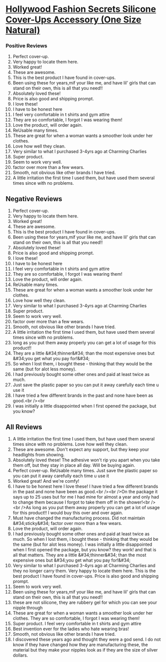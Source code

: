 # [Hollywood Fashion Secrets Silicone Cover-Ups Accessory (One Size Natural)](https://products.checkmycream.com/products/Hollywood-Fashion-Secrets-Silicone-Cover-Ups-Accessory-(One-Size-Natural).html)

### Positive Reviews

<ol>
      <li>Perfect cover-up.</li>
      <li>Very happy to locate them here.</li>
      <li>Worked great!</li>
      <li>These are awesome.</li>
      <li>This is the best product I have found in cover-ups.</li>
      <li>Been using these for years,mif your like me, and have lil&#x27; girls that can stand on their own, this is all that you need!!</li>
      <li>Absolutely loved these!</li>
      <li>Price is also good and shipping prompt.</li>
      <li>I love these!</li>
      <li>I have to be honest here</li>
      <li>I feel very comfortable in t shirts and gym attire</li>
      <li>They are so comfortable, I forgot I was wearing them!</li>
      <li>Love the product, will order again.</li>
      <li>ReUsable many times.</li>
      <li>These are great for when a woman wants a smoother look under her clothes.</li>
      <li>Love how well they clean.</li>
      <li>Very similar to what I purchased 3-4yrs ago at Charming Charlies</li>
      <li>Super product.</li>
      <li>Seem to work very well.</li>
      <li>factor over more than a few wears.</li>
      <li>Smooth, not obvious like other brands I have tried.</li>
      <li>A little irritation the first time I used them, but have used them several times since with no problems.</li>
</ol>


<h2>Negative Reviews</h2>
<ol>
<li> Perfect cover-up.</li>
<li> Very happy to locate them here.</li>
<li> Worked great!</li>
<li> These are awesome.</li>
<li> This is the best product I have found in cover-ups.</li>
<li> Been using these for years,mif your like me, and have lil&#x27; girls that can stand on their own, this is all that you need!!</li>
<li> Absolutely loved these!</li>
<li> Price is also good and shipping prompt.</li>
<li> I love these!</li>
<li> I have to be honest here</li>
<li> I feel very comfortable in t shirts and gym attire</li>
<li> They are so comfortable, I forgot I was wearing them!</li>
<li> Love the product, will order again.</li>
<li> ReUsable many times.</li>
<li> These are great for when a woman wants a smoother look under her clothes.</li>
<li> Love how well they clean.</li>
<li> Very similar to what I purchased 3-4yrs ago at Charming Charlies</li>
<li> Super product.</li>
<li> Seem to work very well.</li>
<li> factor over more than a few wears.</li>
<li> Smooth, not obvious like other brands I have tried.</li>
<li> A little irritation the first time I used them, but have used them several times since with no problems.</li>
<li> long as you put them away properly you can get a lot of usage for this product!!</li>
<li> They are a little &amp;#34;thinner&amp;#34; than the most expensive ones but &amp;#34;you get what you pay for!&amp;#34;</li>
<li> So when I lost them, i bought these - thinking that they would be the same (but for alot less money).  </li>
<li> I had previously bought some other ones and paid at least twice as much.  </li>
<li> Just save the plastic paper so you can put it away carefully each time u use it</li>
<li> I have tried a few different brands in the past and none have been as good.&lt;br /&gt;&lt;br</li>
<li> I was initially a little disappointed when I first opened the package, but you know?  </li>
</ol>

<h2>All Reviews</h2>

<ol>
    <li> A little irritation the first time I used them, but have used them several times since with no problems. Love how well they clean.</li>
    <li> These are awesome. Don&#x27;t expect any support, but they keep your headlights from showing.</li>
    <li> Absolutely loved these! The adhesive won&#x27;t rip you apart when you take them off, but they stay in place all day. Will be buying again.</li>
    <li> Perfect cover-up. ReUsable many times. Just save the plastic paper so you can put it away carefully each time u use it</li>
    <li> Worked great! And we&#x27;re comfy!</li>
    <li> I have to be honest here I love these! I have tried a few different brands in the past and none have been as good.&lt;br /&gt;&lt;br /&gt;On the package it says up to 25 uses but for me I had mine for almost a year and only had to change them because I forgot to take them off in the shower!&lt;br /&gt;&lt;br /&gt;As long as you put them away properly you can get a lot of usage for this product!! I would buy this over and over again.</li>
    <li> Must have changed the manufacturing process.  Did not maintain &amp;#34;sticky&amp;#34; factor over more than a few wears.</li>
    <li> Love the product, will order again.</li>
    <li> I had previously bought some other ones and paid at least twice as much.  So when I lost them, i bought these - thinking that they would be the same (but for alot less money).  I was initially a little disappointed when I first opened the package, but you know?  they work!  and that is all that matters.  They are a little &amp;#34;thinner&amp;#34; than the most expensive ones but &amp;#34;you get what you pay for!&amp;#34;</li>
    <li> Very similar to what I purchased 3-4yrs ago at Charming Charlies and they no longer carry them. Very happy to locate them here. This is the best product I have found in cover-ups. Price is also good and shipping prompt.</li>
    <li> Seem to work very well.</li>
    <li> Been using these for years,mif your like me, and have lil&#x27; girls that can stand on their own, this is all that you need!!</li>
    <li> these are not silicone, they are rubbery gel for which you can see your nipple through</li>
    <li> These are great for when a woman wants a smoother look under her clothes. They are so comfortable, I forgot I was wearing them!</li>
    <li> Super product. I feel very comfortable in t shirts and gym attire</li>
    <li> Best invention ever for the ladies who hate wearing bras!</li>
    <li> Smooth, not obvious like other brands I have tried.</li>
    <li> I discovered these years ago and thought they were a god send.  I do not know if they have changed how they are manufacturing these, the material but they make your nipples look as if they are the size of silver dollars.</li>
</ol>




